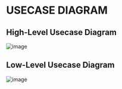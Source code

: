# USECASE DIAGRAM
## High-Level Usecase Diagram
![image](https://user-images.githubusercontent.com/80700297/114817582-e3c80c80-9dd7-11eb-82ae-e34e6bcecc81.png)

## Low-Level Usecase Diagram
![image](https://user-images.githubusercontent.com/80700297/114823247-dfecb800-9de0-11eb-868a-803c61d975f9.png)
